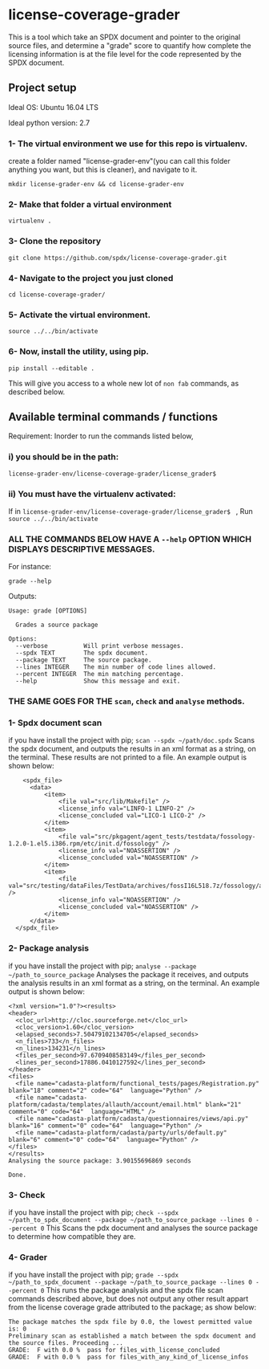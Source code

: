 # license-coverage-grader
This is a tool which take an SPDX document and pointer to the original source files, and determine a "grade" score to quantify how complete the licensing information is at the file level for the code represented by the SPDX document.

## Project setup
Ideal OS: Ubuntu 16.04 LTS

Ideal python version: 2.7

### 1- The virtual environment we use for this repo is virtualenv.
create a folder named "license-grader-env"(you can call this folder anything you want, but this is cleaner), and navigate to it.

`mkdir license-grader-env && cd license-grader-env`

### 2- Make that folder a virtual environment

`virtualenv .`

### 3- Clone the repository

`git clone https://github.com/spdx/license-coverage-grader.git`

### 4- Navigate to the project you just cloned

`cd license-coverage-grader/`

### 5- Activate the virtual environment.

`source ../../bin/activate`

### 6- Now, install the utility, using pip.

`pip install --editable . `

This will give you access to a whole new lot of `non fab` commands, as described below.

## Available terminal commands / functions

Requirement:
Inorder to run the commands listed below,
### i) you should be in the path:
`license-grader-env/license-coverage-grader/license_grader$ `

### ii) You must have the virtualenv activated:
If in `license-grader-env/license-coverage-grader/license_grader$ ` ,
Run `source ../../bin/activate`

### ALL THE COMMANDS BELOW HAVE A `--help` OPTION WHICH DISPLAYS DESCRIPTIVE MESSAGES.

For instance:

`grade --help`

Outputs:

```
Usage: grade [OPTIONS]

  Grades a source package

Options:
  --verbose          Will print verbose messages.
  --spdx TEXT        The spdx document.
  --package TEXT     The source package.
  --lines INTEGER    The min number of code lines allowed.
  --percent INTEGER  The min matching percentage.
  --help             Show this message and exit.
```
### THE SAME GOES FOR THE `scan`, `check` and `analyse` methods.

### 1- Spdx document scan
if you have install the project with pip;
`scan --spdx ~/path/doc.spdx`
Scans the spdx document, and outputs the results in an xml format as a string, on the terminal. These results are not printed to a file.
An example output is shown below:
```<?xml version="1.0" encoding="utf-8" ?>
    <spdx_file>
      <data>
          <item>
              <file val="src/lib/Makefile" />
              <license_info val="LINFO-1 LINFO-2" />
              <license_concluded val="LICO-1 LICO-2" />
          </item>
          <item>
              <file val="src/pkgagent/agent_tests/testdata/fossology-1.2.0-1.el5.i386.rpm/etc/init.d/fossology" />
              <license_info val="NOASSERTION" />
              <license_concluded val="NOASSERTION" />
          </item>
          <item>
              <file val="src/testing/dataFiles/TestData/archives/fossI16L518.7z/fossology/agents/foss_license_agent/licinspect/Makefile" />
              <license_info val="NOASSERTION" />
              <license_concluded val="NOASSERTION" />
          </item>
      </data>
  </spdx_file>
```

### 2- Package analysis
if you have install the project with pip;
`analyse --package ~/path_to_source_package`
Analyses the package it receives, and outputs the analysis results in an xml format as a string, on the terminal.
An example output is shown below:
```
<?xml version="1.0"?><results>
<header>
  <cloc_url>http://cloc.sourceforge.net</cloc_url>
  <cloc_version>1.60</cloc_version>
  <elapsed_seconds>7.50479102134705</elapsed_seconds>
  <n_files>733</n_files>
  <n_lines>134231</n_lines>
  <files_per_second>97.6709408583149</files_per_second>
  <lines_per_second>17886.0410127592</lines_per_second>
</header>
<files>
  <file name="cadasta-platform/functional_tests/pages/Registration.py" blank="18" comment="2" code="64"  language="Python" />
  <file name="cadasta-platform/cadasta/templates/allauth/account/email.html" blank="21" comment="0" code="64"  language="HTML" />
  <file name="cadasta-platform/cadasta/questionnaires/views/api.py" blank="16" comment="0" code="64"  language="Python" />
  <file name="cadasta-platform/cadasta/party/urls/default.py" blank="6" comment="0" code="64"  language="Python" />
</files>
</results>
Analysing the source package: 3.90155696869 seconds

Done.
```

### 3- Check
if you have install the project with pip;
`check --spdx ~/path_to_spdx_document --package ~/path_to_source_package --lines 0 --percent 0`
This Scans the pdx document and analyses the source package to determine how compatible they are.


### 4- Grader
if you have install the project with pip;
`grade --spdx ~/path_to_spdx_document --package ~/path_to_source_package --lines 0 --percent 0`
This runs the package analysis and the spdx file scan commands described above, but does not output any other result appart from the license coverage grade attributed to the package; as show below:
```
The package matches the spdx file by 0.0, the lowest permitted value is: 0
Preliminary scan as established a match between the spdx document and the source files. Proceeding ...
GRADE:  F with 0.0 %  pass for files_with_license_concluded
GRADE:  F with 0.0 %  pass for files_with_any_kind_of_license_infos


```

